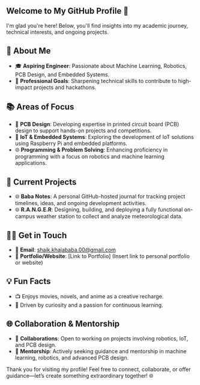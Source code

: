 ## Welcome to My GitHub Profile 👋

I'm glad you're here! Below, you'll find insights into my academic journey, technical interests, and ongoing projects.

## 🌟 About Me

- 🎓 **Aspiring Engineer**: Passionate about Machine Learning, Robotics, PCB Design, and Embedded Systems.
- 🚀 **Professional Goals**: Sharpening technical skills to contribute to high-impact projects and hackathons.

## 📚 Areas of Focus

- 🔧 **PCB Design**: Developing expertise in printed circuit board (PCB) design to support hands-on projects and competitions.
- 🔧 **IoT & Embedded Systems**: Exploring the development of IoT solutions using Raspberry Pi and embedded platforms.
- 🌐 **Programming & Problem Solving**: Enhancing proficiency in programming with a focus on robotics and machine learning applications.

## 🔄 Current Projects

- 🌐 **Baba Notes**: A personal GitHub-hosted journal for tracking project timelines, ideas, and ongoing development activities.
- 🌐 **R.A.N.G.E.R**: Designing, building, and deploying a fully functional on-campus weather station to collect and analyze meteorological data.

## 🙋‍♂️ Get in Touch

- 📧 **Email**: [shaik.khajababa.00@gmail.com](mailto:shaik.khajababa.00@gmail.com)
- 🔗 **Portfolio/Website**: [Link to Portfolio] (Insert link to personal portfolio or website)

## 💡 Fun Facts

- 📺 Enjoys movies, novels, and anime as a creative recharge.
- 🦜 Driven by curiosity and a passion for continuous learning.

## 🌐 Collaboration & Mentorship

- 🤝 **Collaborations**: Open to working on projects involving robotics, IoT, and PCB design.
- 🙏 **Mentorship**: Actively seeking guidance and mentorship in machine learning, robotics, and advanced PCB design.

Thank you for visiting my profile! Feel free to connect, collaborate, or offer guidance—let’s create something extraordinary together! 🌐

